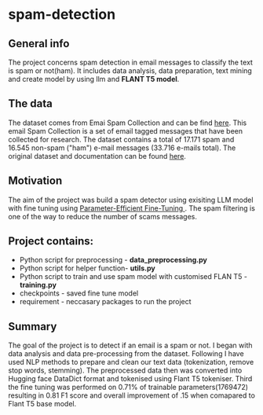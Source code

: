# spam-detection

## General info

The project concerns spam detection in email messages to classify the text is spam or not(ham). It includes data analysis, data preparation, text mining and create model by using llm and **FLANT T5 model**. 

## The data
The dataset comes from Emai Spam Collection and can be find [here]([https://www.kaggle.com/uciml/sms-spam-collection-dataset](https://github.com/MWiechmann/enron_spam_data/)). This email Spam Collection is a set of email tagged messages that have been collected for research. The dataset contains a total of 17.171 spam and 16.545 non-spam ("ham") e-mail messages (33.716 e-mails total). The original dataset and documentation can be found [here](https://www2.aueb.gr/users/ion/data/enron-spam/readme.txt).

## Motivation
The aim of the project was build a spam detector using exisiting LLM model with fine tuning using [Parameter-Efficient Fine-Tuning ](https://github.com/huggingface/peft). The spam filtering is one of the way to reduce the number of scams messages.

## Project contains:
- Python script for preprocessing - **data_preprocessing.py**
- Python script for helper function- **utils.py**
- Python script to train and use spam model with customised FLAN T5 - **training.py**
- checkpoints - saved fine tune model
- requirement - neccasary packages to run the project

## Summary
The goal of the project is to detect if an email is a spam or not. I began with data analysis and data pre-processing from the dataset. Following I have used NLP methods to prepare and clean our text data (tokenization, remove stop words, stemming). The preprocessed data then was converted into Hugging face DataDict format and tokenised using Flant T5 tokeniser. Third the fine tuning was performed on 0.71% of trainable parameters(1769472) resulting in 0.81 F1 score and overall improvement of .15 when comapared to Flant T5 base model.
